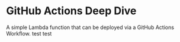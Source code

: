 # GitHub Actions Deep Dive

A simple Lambda function that can be deployed via a GitHub Actions Workflow. test
test
